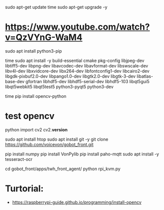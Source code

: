 sudo apt-get update 
time sudo apt-get upgrade -y

# https://www.youtube.com/watch?v=QzVYnG-WaM4
sudo apt install python3-pip

time sudo apt install -y build-essential cmake pkg-config libjpeg-dev libtiff5-dev libpng-dev libavcodec-dev libavformat-dev libswscale-dev libv4l-dev libxvidcore-dev libx264-dev libfontconfig1-dev libcairo2-dev libgdk-pixbuf2.0-dev libpango1.0-dev libgtk2.0-dev libgtk-3-dev libatlas-base-dev gfortran libhdf5-dev libhdf5-serial-dev libhdf5-103 libqt5gui5 libqt5webkit5 libqt5test5 python3-pyqt5 python3-dev


time pip install opencv-python

# test opencv
python
import cv2
cv2.__version__


sudo apt install htop
sudo apt install git -y
git clone https://github.com/voicevon/gobot_front.git


pip install numpy 
pip install VonPylib 
pip install paho-mqtt
sudo apt install -y tesseract-ocr


cd gobot_front/apps/twh_front_agent/
python rpi_kvm.py




# Turtorial:
* https://raspberrypi-guide.github.io/programming/install-opencv